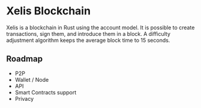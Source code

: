 # Xelis Blockchain

Xelis is a blockchain in Rust using the account model. It is possible to create transactions, sign them, and introduce them in a block. A difficulty adjustment algorithm keeps the average block time to 15 seconds.

## Roadmap

- P2P
- Wallet / Node
- API
- Smart Contracts support
- Privacy